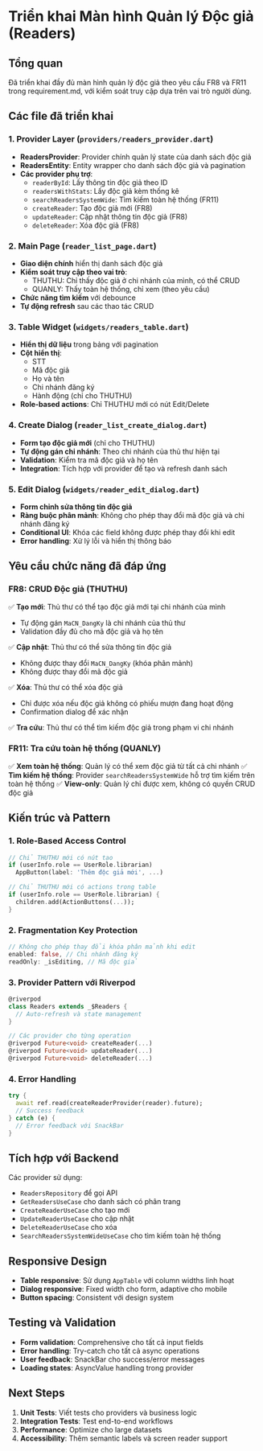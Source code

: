 # Triển khai Màn hình Quản lý Độc giả (Readers)

## Tổng quan

Đã triển khai đầy đủ màn hình quản lý độc giả theo yêu cầu FR8 và FR11 trong requirement.md, với kiểm soát truy cập dựa trên vai trò người dùng.

## Các file đã triển khai

### 1. Provider Layer (`providers/readers_provider.dart`)

- **ReadersProvider**: Provider chính quản lý state của danh sách độc giả
- **ReadersEntity**: Entity wrapper cho danh sách độc giả và pagination
- **Các provider phụ trợ**:
  - `readerById`: Lấy thông tin độc giả theo ID
  - `readersWithStats`: Lấy độc giả kèm thống kê
  - `searchReadersSystemWide`: Tìm kiếm toàn hệ thống (FR11)
  - `createReader`: Tạo độc giả mới (FR8)
  - `updateReader`: Cập nhật thông tin độc giả (FR8)
  - `deleteReader`: Xóa độc giả (FR8)

### 2. Main Page (`reader_list_page.dart`)

- **Giao diện chính** hiển thị danh sách độc giả
- **Kiểm soát truy cập theo vai trò**:
  - THUTHU: Chỉ thấy độc giả ở chi nhánh của mình, có thể CRUD
  - QUANLY: Thấy toàn hệ thống, chỉ xem (theo yêu cầu)
- **Chức năng tìm kiếm** với debounce
- **Tự động refresh** sau các thao tác CRUD

### 3. Table Widget (`widgets/readers_table.dart`)

- **Hiển thị dữ liệu** trong bảng với pagination
- **Cột hiển thị**:
  - STT
  - Mã độc giả
  - Họ và tên
  - Chi nhánh đăng ký
  - Hành động (chỉ cho THUTHU)
- **Role-based actions**: Chỉ THUTHU mới có nút Edit/Delete

### 4. Create Dialog (`reader_list_create_dialog.dart`)

- **Form tạo độc giả mới** (chỉ cho THUTHU)
- **Tự động gán chi nhánh**: Theo chi nhánh của thủ thư hiện tại
- **Validation**: Kiểm tra mã độc giả và họ tên
- **Integration**: Tích hợp với provider để tạo và refresh danh sách

### 5. Edit Dialog (`widgets/reader_edit_dialog.dart`)

- **Form chỉnh sửa thông tin độc giả**
- **Ràng buộc phân mảnh**: Không cho phép thay đổi mã độc giả và chi nhánh đăng ký
- **Conditional UI**: Khóa các field không được phép thay đổi khi edit
- **Error handling**: Xử lý lỗi và hiển thị thông báo

## Yêu cầu chức năng đã đáp ứng

### FR8: CRUD Độc giả (THUTHU)

✅ **Tạo mới**: Thủ thư có thể tạo độc giả mới tại chi nhánh của mình

- Tự động gán `MaCN_DangKy` là chi nhánh của thủ thư
- Validation đầy đủ cho mã độc giả và họ tên

✅ **Cập nhật**: Thủ thư có thể sửa thông tin độc giả

- Không được thay đổi `MaCN_DangKy` (khóa phân mảnh)
- Không được thay đổi mã độc giả

✅ **Xóa**: Thủ thư có thể xóa độc giả

- Chỉ được xóa nếu độc giả không có phiếu mượn đang hoạt động
- Confirmation dialog để xác nhận

✅ **Tra cứu**: Thủ thư có thể tìm kiếm độc giả trong phạm vi chi nhánh

### FR11: Tra cứu toàn hệ thống (QUANLY)

✅ **Xem toàn hệ thống**: Quản lý có thể xem độc giả từ tất cả chi nhánh
✅ **Tìm kiếm hệ thống**: Provider `searchReadersSystemWide` hỗ trợ tìm kiếm trên toàn hệ thống
✅ **View-only**: Quản lý chỉ được xem, không có quyền CRUD độc giả

## Kiến trúc và Pattern

### 1. Role-Based Access Control

```dart
// Chỉ THUTHU mới có nút tạo
if (userInfo.role == UserRole.librarian)
  AppButton(label: 'Thêm độc giả mới', ...)

// Chỉ THUTHU mới có actions trong table
if (userInfo.role == UserRole.librarian) {
  children.add(ActionButtons(...));
}
```

### 2. Fragmentation Key Protection

```dart
// Không cho phép thay đổi khóa phân mảnh khi edit
enabled: false, // Chi nhánh đăng ký
readOnly: _isEditing, // Mã độc giả
```

### 3. Provider Pattern với Riverpod

```dart
@riverpod
class Readers extends _$Readers {
  // Auto-refresh và state management
}

// Các provider cho từng operation
@riverpod Future<void> createReader(...)
@riverpod Future<void> updateReader(...)
@riverpod Future<void> deleteReader(...)
```

### 4. Error Handling

```dart
try {
  await ref.read(createReaderProvider(reader).future);
  // Success feedback
} catch (e) {
  // Error feedback với SnackBar
}
```

## Tích hợp với Backend

Các provider sử dụng:

- `ReadersRepository` để gọi API
- `GetReadersUseCase` cho danh sách có phân trang
- `CreateReaderUseCase` cho tạo mới
- `UpdateReaderUseCase` cho cập nhật
- `DeleteReaderUseCase` cho xóa
- `SearchReadersSystemWideUseCase` cho tìm kiếm toàn hệ thống

## Responsive Design

- **Table responsive**: Sử dụng `AppTable` với column widths linh hoạt
- **Dialog responsive**: Fixed width cho form, adaptive cho mobile
- **Button spacing**: Consistent với design system

## Testing và Validation

- **Form validation**: Comprehensive cho tất cả input fields
- **Error handling**: Try-catch cho tất cả async operations
- **User feedback**: SnackBar cho success/error messages
- **Loading states**: AsyncValue handling trong provider

## Next Steps

1. **Unit Tests**: Viết tests cho providers và business logic
2. **Integration Tests**: Test end-to-end workflows
3. **Performance**: Optimize cho large datasets
4. **Accessibility**: Thêm semantic labels và screen reader support
